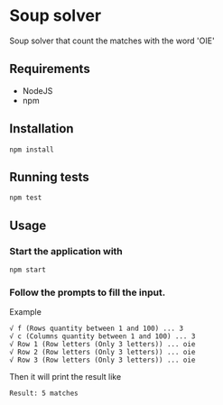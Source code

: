 # Soup solver

Soup solver that count the matches with the word 'OIE'

## Requirements
- NodeJS
- npm

## Installation
```
npm install
```

## Running tests
```
npm test
```

## Usage
### Start the application with
```
npm start
```

### Follow the prompts to fill the input.

Example
```
√ f (Rows quantity between 1 and 100) ... 3
√ c (Columns quantity between 1 and 100) ... 3
√ Row 1 (Row letters (Only 3 letters)) ... oie
√ Row 2 (Row letters (Only 3 letters)) ... oie
√ Row 3 (Row letters (Only 3 letters)) ... oie
```

Then it will print the result like
```
Result: 5 matches
```
